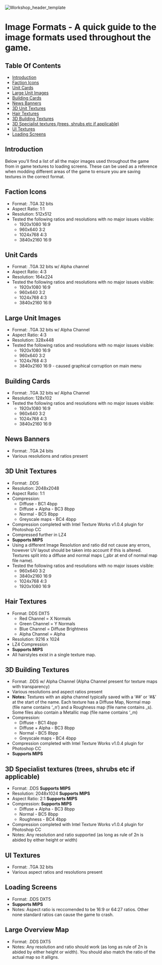 ![Workshop_header_template](/Workshop_header_template.png)
# Image Formats - A quick guide to the image formats used throughout the game.

## Table Of Contents

   * [Introduction](#introduction)
   * [Faction Icons](#faction-icons)
   * [Unit Cards](#unit-cards)
   * [Large Unit Images](#large-unit-images)
   * [Building Cards](#building-cards)
   * [News Banners](#news-banners)
   * [3D Unit Textures](#3d-unit-textures)
   * [Hair Textures](#hair-textures)
   * [3D Building Textures](#3d-building-textures)
   * [3D Specialist textures (trees, shrubs etc if applicable)](#3d-specialist-textures-trees-shrubs-etc-if-applicable)
   * [UI Textures](#ui-textures)
   * [Loading Screens](#loading-screens)
   
## Introduction

Below you'll find a list of all the major images used throughout the game from in game textures to loading screens. These can be used as a reference when modding different areas of the game to ensure you are saving textures in the correct format.


## Faction Icons

 * Format: .TGA 32 bits
 * Aspect Ratio: 1:1
 * Resolution: 512x512
 * Tested the following ratios and resolutions with no major issues visible:
   * 1920x1080 16:9
   * 960x640 3:2
   * 1024x768 4:3
   * 3840x2160 16:9

## Unit Cards

 * Format: .TGA 32 bits w/ Alpha channel
 * Aspect Ratio: 4:3
 * Resolution: 164x224
 * Tested the following ratios and resolutions with no major issues visible:
   * 1920x1080 16:9
   * 960x640 3:2
   * 1024x768 4:3
   * 3840x2160 16:9

## Large Unit Images

 * Format: .TGA 32 bits w/ Alpha Channel
 * Aspect Ratio: 4:3
 * Resolution: 328x448
 * Tested the following ratios and resolutions with no major issues visible:
   * 1920x1080 16:9
   * 960x640 3:2
   * 1024x768 4:3
   * 3840x2160 16:9 - caused graphical corruption on main menu

## Building Cards 

 * Format: .TGA 32 bits w/ Alpha Channel
 * Resolution: 128x102 
 * Tested the following ratios and resolutions with no major issues visible:
   * 1920x1080 16:9
   * 960x640 3:2
   * 1024x768 4:3
   * 3840x2160 16:9

## News Banners
 * Format: .TGA 24 bits
 * Various resolutions and ratios present

## 3D Unit Textures

 * Format: .DDS 
 * Resolution: 2048x2048
 * Aspect Ratio: 1:1
 * Compression:
   * Diffuse - BC1 4bpp
   * Diffuse + Alpha - BC3 8bpp
   * Normal - BC5 8bpp
   * Greyscale maps - BC4 4bpp
 * Compression completed with Intel Texture Works v1.0.4 plugin for Photoshop CC
 * Compressed further in LZ4
 * **Supports MIPS**
 * Using a different Image Resolution and ratio did not cause any errors, however UV layout should be taken into account if this is altered. Textures split into a diffuse and normal maps (_pbr at end of normal map file name).
 * Tested the following ratios and resolutions with no major issues visible:
   * 960x640 3:2
   * 3840x2160 16:9
   * 1024x768 4:3
   * 1920x1080 16:9

## Hair Textures

 * Format: DDS DXT5
   * Red Channel = X Normals
   * Green Channel = Y Normals
   * Blue Channel = Diffuse Brightness
   * Alpha Channel = Alpha 
 * Resolution: 9216 x 1024
 * LZ4 Compression
 * **Supports MIPS**
 * All hairstyles exist in a single texture map.

## 3D Building Textures

 * Format: .DDS w/ Alpha Channel (Alpha Channel present for texture maps with transparency)
 * Various resolutions and aspect ratios present
 * **Notes:** Textures with an alpha channel typically saved with a ‘##’ or ‘#&’ at the start of the name. Each texture has a Diffuse Map, Normal map (file name contains ‘_n’) and a Roughness map (file name contains _s). Some files also contain a Metallic map (file name contains ‘_m)
 * Compression:
   * Diffuse - BC1 4bpp
   * Diffuse + Alpha - BC3 8bpp
   * Normal - BC5 8bpp
   * Greyscale maps - BC4 4bpp
 * Compression completed with Intel Texture Works v1.0.4 plugin for Photoshop CC
 * **Supports MIPS**


## 3D Specialist textures (trees, shrubs etc if applicable)

 * Format: .DDS **Supports MIPS**
 * Resolution: 2048x1024 **Supports MIPS**
 * Aspect Ratio: 2:1 **Supports MIPS**
 * Compression: **Supports MIPS**
   * Diffuse + Alpha - BC3 8bpp
   * Normal - BC5 8bpp
   * Roughness - BC4 4bpp
 * Compression completed with Intel Texture Works v1.0.4 plugin for Photoshop CC
 * Notes: Any resolution and ratio supported (as long as rule of 2n is abided by either height or width)

## UI Textures

 * Format: .TGA 32 bits
 * Various aspect ratios and resolutions present

## Loading Screens

 * Format: .DDS DXT5
 * **Supports MIPS**
 * Notes: Aspect ratio is reccomended to be 16:9 or 64:27 ratios. Other none standard ratios can cause the game to crash.

## Large Overview Map

 * Format: .DDS DXT5
 * Notes: Any resolution and ratio should work (as long as rule of 2n is abided by either height or width). You should also match the ratio of the actual map so it alligns.

